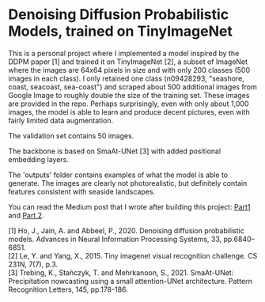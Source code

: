 # Denoising Diffusion Probabilistic Models, trained on TinyImageNet

This is a personal project where I implemented a model inspired by the DDPM paper [1] and trained it on TinyImageNet [2], a subset of ImageNet
where the images are 64x64 pixels in size and with only 200 classes (500 images in each class). I only retained one class (n09428293, "seashore,
coast, seacoast, sea-coast") and scraped about 500 additional images from Google Image to roughly double the size of the training set. These images are provided 
in the repo. Perhaps surprisingly, even with only about 1,000 images, the model is able to learn and produce decent pictures, even with fairly limited data augmentation.

The validation set contains 50 images.

The backbone is based on SmaAt-UNet \[3\] with added positional embedding layers.

The 'outputs' folder contains examples of what the model is able to generate. The images are clearly not photorealistic, but definitely contain features consistent with 
seaside landscapes.

You can read the Medium post that I wrote after building this project: [Part1](https://medium.com/@luc.frachon/the-intuitive-diffusion-model-part-1-10155c69b944) and [Part 2](https://medium.com/@luc.frachon/the-intuitive-diffusion-model-part-2-79c7e1e0ecb1).

\[1\] Ho, J., Jain, A. and Abbeel, P., 2020. Denoising diffusion probabilistic models. Advances in Neural Information Processing Systems, 33, pp.6840–6851.  
\[2\] Le, Y. and Yang, X., 2015. Tiny imagenet visual recognition challenge. CS 231N, 7(7), p.3.  
\[3\] Trebing, K., Staǹczyk, T. and Mehrkanoon, S., 2021. SmaAt-UNet: Precipitation nowcasting using a small attention-UNet architecture. 
Pattern Recognition Letters, 145, pp.178-186.
